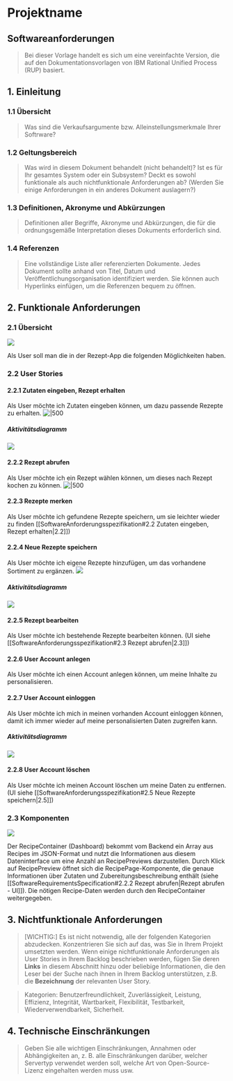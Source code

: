 # Projektname
## Softwareanforderungen
> Bei dieser Vorlage handelt es sich um eine vereinfachte Version, die auf den Dokumentationsvorlagen von IBM Rational Unified Process (RUP) basiert.

## 1. Einleitung

### 1.1 Übersicht
> Was sind die Verkaufsargumente bzw. Alleinstellungsmerkmale Ihrer Softrware?

### 1.2 Geltungsbereich
> Was wird in diesem Dokument behandelt (nicht behandelt)? Ist es für Ihr gesamtes System oder ein Subsystem? Deckt es sowohl funktionale als auch nichtfunktionale Anforderungen ab? (Werden Sie einige Anforderungen in ein anderes Dokument auslagern?)

### 1.3 Definitionen, Akronyme und Abkürzungen
> Definitionen aller Begriffe, Akronyme und Abkürzungen, die für die ordnungsgemäße Interpretation dieses Dokuments erforderlich sind.

### 1.4 Referenzen
> Eine vollständige Liste aller referenzierten Dokumente. Jedes Dokument sollte anhand von Titel, Datum und Veröffentlichungsorganisation identifiziert werden. Sie können auch Hyperlinks einfügen, um die Referenzen bequem zu öffnen.

## 2. Funktionale Anforderungen
### 2.1 Übersicht

![](https://i.imgur.com/9tnwiQa.png)

Als User soll man die in der Rezept-App die folgenden Möglichkeiten haben.
### 2.2 User Stories
#### 2.2.1 Zutaten eingeben, Rezept erhalten
Als User möchte ich Zutaten eingeben können, um dazu passende Rezepte zu erhalten.
![|500](https://i.imgur.com/xoskyLv.png)

##### Aktivitätsdiagramm
![](https://i.imgur.com/BVaqaON.png)

#### 2.2.2 Rezept abrufen
Als User möchte ich ein Rezept wählen können, um dieses nach Rezept kochen zu können.
![|500](https://i.imgur.com/QiVUwjL.png)

#### 2.2.3 Rezepte merken
Als User möchte ich gefundene Rezepte speichern, um sie leichter wieder zu finden [[SoftwareAnforderungsspezifikation#2.2 Zutaten eingeben, Rezept erhalten|2.2]])

#### 2.2.4 Neue Rezepte speichern
Als User möchte ich eigene Rezepte hinzufügen, um das vorhandene Sortiment zu ergänzen.
![](https://i.imgur.com/veVPDn8.png)
##### Aktivitätsdiagramm
![](https://i.imgur.com/5MLmKK0.png)

#### 2.2.5 Rezept bearbeiten
Als User möchte ich bestehende Rezepte bearbeiten können. (UI siehe [[SoftwareAnforderungsspezifikation#2.3 Rezept abrufen|2.3]])
#### 2.2.6 User Account anlegen
Als User möchte ich einen Account anlegen können, um meine Inhalte zu personalisieren.
#### 2.2.7 User Account einloggen
Als User möchte ich mich in meinen vorhanden Account einloggen können, damit ich immer wieder auf meine personalisierten Daten zugreifen kann.
##### Aktivitätsdiagramm
![](https://i.imgur.com/i3XOuT8.png)

#### 2.2.8 User Account löschen
Als User möchte ich meinen Account löschen um meine Daten zu entfernen. (UI siehe [[SoftwareAnforderungsspezifikation#2.5 Neue Rezepte speichern|2.5]])
### 2.3 Komponenten
![](https://i.imgur.com/rAv9hPc.png)

Der RecipeContainer (Dashboard) bekommt vom Backend ein Array aus Recipes im JSON-Format und nutzt die Informationen aus diesem Dateninterface um eine Anzahl an RecipePreviews darzustellen. Durch Klick auf RecipePreview öffnet sich die RecipePage-Komponente, die genaue Informationen über Zutaten und Zubereitungsbeschreibung enthält (siehe [[SoftwareRequirementsSpecification#2.2.2 Rezept abrufen|Rezept abrufen - UI]]). Die nötigen Recipe-Daten werden durch den RecipeContainer weitergegeben.
## 3. Nichtfunktionale Anforderungen

> [WICHTIG:]
> Es ist nicht notwendig, alle der folgenden Kategorien abzudecken. Konzentrieren Sie sich auf das, was Sie in Ihrem Projekt umsetzten werden.
> Wenn einige nichtfunktionale Anforderungen als User Stories in Ihrem Backlog beschrieben werden, fügen Sie deren **Links** in diesem Abschnitt hinzu oder beliebige Informationen, die den Leser bei der Suche nach ihnen in Ihrem Backlog unterstützen, z.B. die **Bezeichnung** der relevanten User Story.

> Kategorien: Benutzerfreundlichkeit, Zuverlässigkeit, Leistung, Effizienz, Integrität, Wartbarkeit, Flexibilität, Testbarkeit, Wiederverwendbarkeit, Sicherheit.


## 4. Technische Einschränkungen
> Geben Sie alle wichtigen Einschränkungen, Annahmen oder Abhängigkeiten an, z. B. alle Einschränkungen darüber, welcher Servertyp verwendet werden soll, welche Art von Open-Source-Lizenz eingehalten werden muss usw.